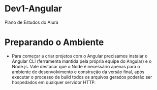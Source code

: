 # Dev1-Angular
Plano de Estudos do Alura

# Preparando o Ambiente
- Para começar a criar projetos com o Angular precisamos instalar o Angular CLI (ferramenta mantida pela própria equipe do Angular) e o Node.js. Vale destacar que o Node é necessário apenas para o ambiente de desenvolvimento e construção da versão final, após executar o processo de build todos os arquivos gerados poderão ser hospedados em qualquer servidor HTTP.

